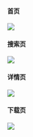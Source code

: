 
#### 首页

![](https://github.com/huangke19/PureFilm/raw/master/intro_pics/首页.png)

#### 搜索页
![](https://github.com/huangke19/PureFilm/raw/master/intro_pics/搜索页.png)

#### 详情页
![](https://github.com/huangke19/PureFilm/raw/master/intro_pics/详情页.png)

#### 下载页
![](https://github.com/huangke19/PureFilm/raw/master/intro_pics/下载链接.png)


